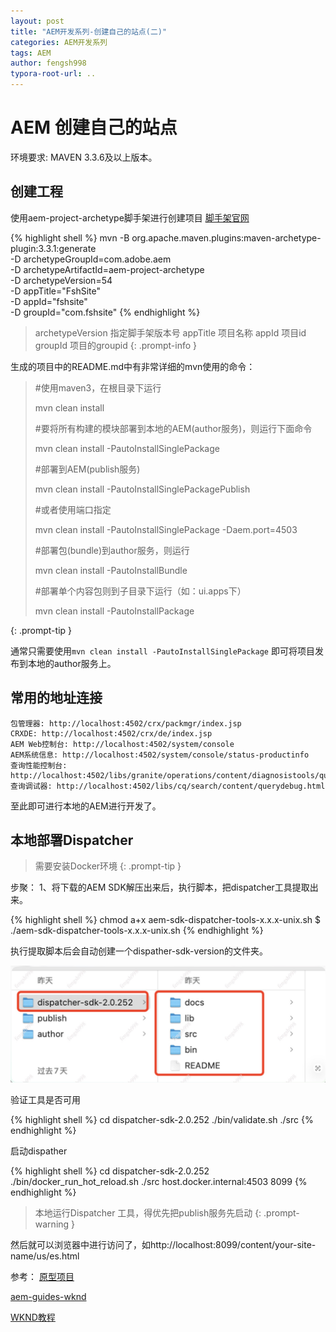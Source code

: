 ```yaml
---
layout: post
title: "AEM开发系列-创建自己的站点(二)"
categories: AEM开发系列
tags: AEM
author: fengsh998
typora-root-url: ..
---
```


# AEM 创建自己的站点

环境要求: MAVEN 3.3.6及以上版本。

## 创建工程

使用aem-project-archetype脚手架进行创建项目
[脚手架官网](https://github.com/adobe/aem-project-archetype)

{% highlight shell %}
mvn -B org.apache.maven.plugins:maven-archetype-plugin:3.3.1:generate \
 -D archetypeGroupId=com.adobe.aem \
 -D archetypeArtifactId=aem-project-archetype \
 -D archetypeVersion=54\
 -D appTitle="FshSite" \
 -D appId="fshsite" \
 -D groupId="com.fshsite"
{% endhighlight %}

> archetypeVersion 指定脚手架版本号
appTitle 项目名称
appId 项目id
groupId 项目的groupid
{: .prompt-info }

生成的项目中的README.md中有非常详细的mvn使用的命令：

> #使用maven3，在根目录下运行
> 
> mvn clean install
> 
> #要将所有构建的模块部署到本地的AEM(author服务)，则运行下面命令
> 
> mvn clean install -PautoInstallSinglePackage
> 
> #部署到AEM(publish服务)
> 
> mvn clean install -PautoInstallSinglePackagePublish
> 
> #或者使用端口指定
> 
> mvn clean install -PautoInstallSinglePackage -Daem.port=4503
> 
> #部署包(bundle)到author服务，则运行
> 
> mvn clean install -PautoInstallBundle
> 
> #部署单个内容包则到子目录下运行（如：ui.apps下）
> 
> mvn clean install -PautoInstallPackage

{: .prompt-tip }

通常只需要使用`mvn clean install -PautoInstallSinglePackage` 即可将项目发布到本地的author服务上。

## 常用的地址连接

```
包管理器: http://localhost:4502/crx/packmgr/index.jsp
CRXDE: http://localhost:4502/crx/de/index.jsp
AEM Web控制台: http://localhost:4502/system/console
AEM系统信息: http://localhost:4502/system/console/status-productinfo
查询性能控制台: http://localhost:4502/libs/granite/operations/content/diagnosistools/queryPerformance.html
查询调试器: http://localhost:4502/libs/cq/search/content/querydebug.html
```

至此即可进行本地的AEM进行开发了。

## 本地部署Dispatcher

> 需要安装Docker环境
{: .prompt-tip }

步聚：
1、将下载的AEM SDK解压出来后，执行脚本，把dispatcher工具提取出来。

{% highlight shell %}
chmod a+x aem-sdk-dispatcher-tools-x.x.x-unix.sh
$ ./aem-sdk-dispatcher-tools-x.x.x-unix.sh
{% endhighlight %}

执行提取脚本后会自动创建一个dispather-sdk-version的文件夹。

![img](/assets/articles/aem/自己站点/dispather.jpg)

验证工具是否可用

{% highlight shell %}
cd dispatcher-sdk-2.0.252
./bin/validate.sh ./src
{% endhighlight %}

启动dispather

{% highlight shell %}
cd dispatcher-sdk-2.0.252
./bin/docker_run_hot_reload.sh ./src host.docker.internal:4503 8099
{% endhighlight %}

> 本地运行Dispatcher 工具，得优先把publish服务先启动
{: .prompt-warning }

然后就可以浏览器中进行访问了，如http://localhost:8099/content/your-site-name/us/es.html




参考：
[原型项目](https://experienceleague.adobe.com/zh-hans/docs/experience-manager-core-components/using/developing/archetype/overview)

[aem-guides-wknd](https://github.com/adobe/aem-guides-wknd)

[WKND教程](https://experienceleague.adobe.com/zh-hans/docs/experience-manager-learn/getting-started-wknd-tutorial-develop/overview)
